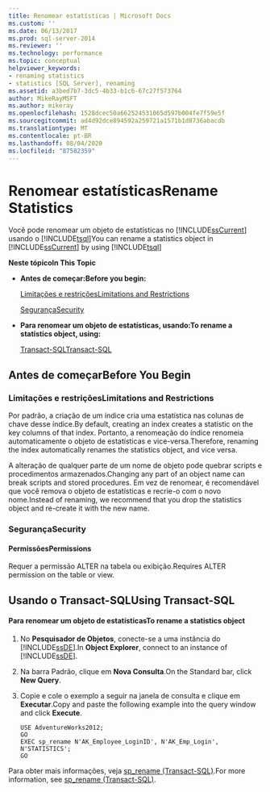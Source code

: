 ```yaml
---
title: Renomear estatísticas | Microsoft Docs
ms.custom: ''
ms.date: 06/13/2017
ms.prod: sql-server-2014
ms.reviewer: ''
ms.technology: performance
ms.topic: conceptual
helpviewer_keywords:
- renaming statistics
- statistics [SQL Server], renaming
ms.assetid: a3bed7b7-3dc5-4b33-b1c6-67c27f573764
author: MikeRayMSFT
ms.author: mikeray
ms.openlocfilehash: 1528dcec50a662524531065d597b004fe7f59e5f
ms.sourcegitcommit: ad4d92dce894592a259721a1571b1d8736abacdb
ms.translationtype: MT
ms.contentlocale: pt-BR
ms.lasthandoff: 08/04/2020
ms.locfileid: "87582359"
---
```

# <a name="rename-statistics"></a><span data-ttu-id="a128b-102">Renomear estatísticas</span><span class="sxs-lookup"><span data-stu-id="a128b-102">Rename Statistics</span></span>
  <span data-ttu-id="a128b-103">Você pode renomear um objeto de estatísticas no [!INCLUDE[ssCurrent](../../includes/sscurrent-md.md)] usando o [!INCLUDE[tsql](../../includes/tsql-md.md)]</span><span class="sxs-lookup"><span data-stu-id="a128b-103">You can rename a statistics object in [!INCLUDE[ssCurrent](../../includes/sscurrent-md.md)] by using [!INCLUDE[tsql](../../includes/tsql-md.md)]</span></span>  
  
 <span data-ttu-id="a128b-104">**Neste tópico**</span><span class="sxs-lookup"><span data-stu-id="a128b-104">**In This Topic**</span></span>  
  
-   <span data-ttu-id="a128b-105">**Antes de começar:**</span><span class="sxs-lookup"><span data-stu-id="a128b-105">**Before you begin:**</span></span>  
  
     [<span data-ttu-id="a128b-106">Limitações e restrições</span><span class="sxs-lookup"><span data-stu-id="a128b-106">Limitations and Restrictions</span></span>](#Restrictions)  
  
     [<span data-ttu-id="a128b-107">Segurança</span><span class="sxs-lookup"><span data-stu-id="a128b-107">Security</span></span>](#Security)  
  
-   <span data-ttu-id="a128b-108">**Para renomear um objeto de estatísticas, usando:**</span><span class="sxs-lookup"><span data-stu-id="a128b-108">**To rename a statistics object, using:**</span></span>  
  
     [<span data-ttu-id="a128b-109">Transact-SQL</span><span class="sxs-lookup"><span data-stu-id="a128b-109">Transact-SQL</span></span>](#TsqlProcedure)  
  
##  <a name="before-you-begin"></a><a name="BeforeYouBegin"></a> <span data-ttu-id="a128b-110">Antes de começar</span><span class="sxs-lookup"><span data-stu-id="a128b-110">Before You Begin</span></span>  
  
###  <a name="limitations-and-restrictions"></a><a name="Restrictions"></a> <span data-ttu-id="a128b-111">Limitações e restrições</span><span class="sxs-lookup"><span data-stu-id="a128b-111">Limitations and Restrictions</span></span>  
 <span data-ttu-id="a128b-112">Por padrão, a criação de um índice cria uma estatística nas colunas de chave desse índice.</span><span class="sxs-lookup"><span data-stu-id="a128b-112">By default, creating an index creates a statistic on the key columns of that index.</span></span> <span data-ttu-id="a128b-113">Portanto, a renomeação do índice renomeia automaticamente o objeto de estatísticas e vice-versa.</span><span class="sxs-lookup"><span data-stu-id="a128b-113">Therefore, renaming the index automatically renames the statistics object, and vice versa.</span></span>  
  
 <span data-ttu-id="a128b-114">A alteração de qualquer parte de um nome de objeto pode quebrar scripts e procedimentos armazenados.</span><span class="sxs-lookup"><span data-stu-id="a128b-114">Changing any part of an object name can break scripts and stored procedures.</span></span> <span data-ttu-id="a128b-115">Em vez de renomear, é recomendável que você remova o objeto de estatísticas e recrie-o com o novo nome.</span><span class="sxs-lookup"><span data-stu-id="a128b-115">Instead of renaming, we recommend that you drop the statistics object and re-create it with the new name.</span></span>  
  
###  <a name="security"></a><a name="Security"></a> <span data-ttu-id="a128b-116">Segurança</span><span class="sxs-lookup"><span data-stu-id="a128b-116">Security</span></span>  
  
####  <a name="permissions"></a><a name="Permissions"></a> <span data-ttu-id="a128b-117">Permissões</span><span class="sxs-lookup"><span data-stu-id="a128b-117">Permissions</span></span>  
 <span data-ttu-id="a128b-118">Requer a permissão ALTER na tabela ou exibição.</span><span class="sxs-lookup"><span data-stu-id="a128b-118">Requires ALTER permission on the table or view.</span></span>  
  
##  <a name="using-transact-sql"></a><a name="TsqlProcedure"></a> <span data-ttu-id="a128b-119">Usando o Transact-SQL</span><span class="sxs-lookup"><span data-stu-id="a128b-119">Using Transact-SQL</span></span>  
  
#### <a name="to-rename-a-statistics-object"></a><span data-ttu-id="a128b-120">Para renomear um objeto de estatísticas</span><span class="sxs-lookup"><span data-stu-id="a128b-120">To rename a statistics object</span></span>  
  
1.  <span data-ttu-id="a128b-121">No **Pesquisador de Objetos**, conecte-se a uma instância do [!INCLUDE[ssDE](../../includes/ssde-md.md)].</span><span class="sxs-lookup"><span data-stu-id="a128b-121">In **Object Explorer**, connect to an instance of [!INCLUDE[ssDE](../../includes/ssde-md.md)].</span></span>  
  
2.  <span data-ttu-id="a128b-122">Na barra Padrão, clique em **Nova Consulta**.</span><span class="sxs-lookup"><span data-stu-id="a128b-122">On the Standard bar, click **New Query**.</span></span>  
  
3.  <span data-ttu-id="a128b-123">Copie e cole o exemplo a seguir na janela de consulta e clique em **Executar**.</span><span class="sxs-lookup"><span data-stu-id="a128b-123">Copy and paste the following example into the query window and click **Execute**.</span></span>  
  
    ```  
    USE AdventureWorks2012;  
    GO  
    EXEC sp_rename N'AK_Employee_LoginID', N'AK_Emp_Login', N'STATISTICS';   
    GO  
    ```  
  
 <span data-ttu-id="a128b-124">Para obter mais informações, veja [sp_rename &#40;Transact-SQL&#41;](/sql/relational-databases/system-stored-procedures/sp-rename-transact-sql).</span><span class="sxs-lookup"><span data-stu-id="a128b-124">For more information, see [sp_rename &#40;Transact-SQL&#41;](/sql/relational-databases/system-stored-procedures/sp-rename-transact-sql).</span></span>  
  
  
